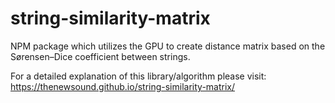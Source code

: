 # string-similarity-matrix
NPM package which utilizes the GPU to create distance matrix based on the Sørensen–Dice coefficient between strings.

For a detailed explanation of this library/algorithm please visit: https://thenewsound.github.io/string-similarity-matrix/
